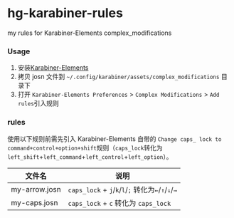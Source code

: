 # hg-karabiner-rules
my rules for Karabiner-Elements complex_modifications

### Usage
1. 安装[Karabiner-Elements](https://pqrs.org/osx/karabiner/index.html)
2. 拷贝 josn 文件到 `~/.config/karabiner/assets/complex_modifications` 目录下
3. 打开 `Karabiner-Elements Preferences` > `Complex Modifications` > `Add rules`引入规则

### rules
使用以下规则前需先引入 Karabiner-Elements 自带的 `Change caps_ lock to command+control+option+shift`规则（`caps_lock`转化为`left_shift`+`left_command`+`left_control`+`left_option`）。

文件名 | 说明
-- | --
my-arrow.josn | `caps_lock` + `j`/`k`/`l`/`;` 转化为`←`/`↑`/`↓`/`→`
my-caps.josn | `caps_lock` + `c` 转化为 `caps_lock`
